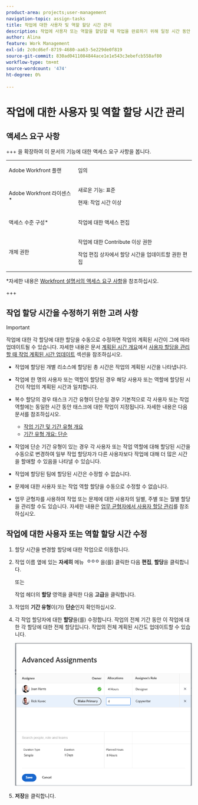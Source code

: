 ```yaml
---
product-area: projects;user-management
navigation-topic: assign-tasks
title: 작업에 대한 사용자 및 역할 할당 시간 관리
description: 작업에 사용자 또는 역할을 할당할 때 작업을 완료하기 위해 일정 시간 동안 작업에 할당됩니다. 작업 기간 유형이 단순인 경우 각 사용자 또는 작업 역할이 작업에 할당될 때 할당되는 시간을 수동으로 수정할 수 있습니다.
author: Alina
feature: Work Management
exl-id: 2c0cd6ef-8719-4680-aa63-5e229de0f819
source-git-commit: 830ad0411084844ace1e1e543c3ebefcb558af80
workflow-type: tm+mt
source-wordcount: '474'
ht-degree: 0%

---
```


# 작업에 대한 사용자 및 역할 할당 시간 관리

## 액세스 요구 사항

+++ 을 확장하여 이 문서의 기능에 대한 액세스 요구 사항을 봅니다.

<table style="table-layout:auto"> 
 <col> 
 <col> 
 <tbody> 
  <tr> 
   <td role="rowheader">Adobe Workfront 플랜</td> 
   <td> <p>임의</p> </td> 
  </tr> 
  <tr> 
   <td role="rowheader">Adobe Workfront 라이센스*</td> 
   <td> <p>새로운 기능: 표준 </p>
   <p>현재: 작업 시간 이상</p> </td> 
  </tr> 
  <tr> 
   <td role="rowheader">액세스 수준 구성*</td> 
   <td> <p>작업에 대한 액세스 편집</p> </td> 
  </tr> 
  <tr> 
   <td role="rowheader">개체 권한</td> 
   <td> <p>작업에 대한 Contribute 이상 권한</p> <p>작업 편집 상자에서 할당 시간을 업데이트할 권한 편집</p> </td> 
  </tr> 
 </tbody> 
</table>

*자세한 내용은 [Workfront 설명서의 액세스 요구 사항](/help/quicksilver/administration-and-setup/add-users/access-levels-and-object-permissions/access-level-requirements-in-documentation.md)을 참조하십시오.

+++

## 작업 할당 시간을 수정하기 위한 고려 사항

>[!IMPORTANT]
>
>작업에 대한 각 할당에 대한 할당을 수동으로 수정하면 작업의 계획된 시간이 그에 따라 업데이트될 수 있습니다. 자세한 내용은 문서 [계획된 시간 개요](../../../manage-work/tasks/task-information/planned-hours.md)에서 [사용자 할당을 관리할 때 작업 계획된 시간 업데이트](../../../manage-work/tasks/task-information/planned-hours.md#update) 섹션을 참조하십시오.

* 작업에 할당된 개별 리소스에 할당된 총 시간은 작업의 계획된 시간을 나타냅니다.
* 작업에 한 명의 사용자 또는 역할이 할당된 경우 해당 사용자 또는 역할에 할당된 시간이 작업의 계획된 시간과 일치합니다.
* 복수 할당의 경우 태스크 기간 유형이 단순일 경우 기본적으로 각 사용자 또는 작업 역할에는 동일한 시간 동안 태스크에 대한 작업이 지정됩니다. 자세한 내용은 다음 문서를 참조하십시오.

   * [작업 기간 및 기간 유형 개요](../../../manage-work/tasks/taskdurtn/task-duration-and-duration-type.md)
   * [기간 유형 개요: 단순](../../../manage-work/tasks/taskdurtn/simple-duration-type.md)

* 작업에 단순 기간 유형이 있는 경우 각 사용자 또는 작업 역할에 대해 할당된 시간을 수동으로 변경하여 일부 작업 할당자가 다른 사용자보다 작업에 대해 더 많은 시간을 할애할 수 있음을 나타낼 수 있습니다.
* 작업에 할당된 팀에 할당된 시간은 수정할 수 없습니다.
* 문제에 대한 사용자 또는 작업 역할 할당을 수동으로 수정할 수 없습니다.
* 업무 균형자를 사용하여 작업 또는 문제에 대한 사용자의 일별, 주별 또는 월별 할당을 관리할 수도 있습니다. 자세한 내용은 [업무 균형자에서 사용자 할당 관리](../../../resource-mgmt/workload-balancer/manage-user-allocations-workload-balancer.md)를 참조하십시오.

## 작업에 대한 사용자 또는 역할 할당 시간 수정

1. 할당 시간을 변경할 할당에 대한 작업으로 이동합니다.
1. 작업 이름 옆에 있는 **자세히** 메뉴 ![](assets/qs-more-icon-on-an-object.png)을(를) 클릭한 다음 **편집**, **할당**&#x200B;을 클릭합니다.

   또는

   작업 헤더의 **할당** 영역을 클릭한 다음 **고급**&#x200B;을 클릭합니다.

1. 작업의 **기간 유형**&#x200B;이(가) **단순**&#x200B;인지 확인하십시오.
1. 각 작업 할당자에 대한 **할당**&#x200B;을(를) 수정합니다. 작업의 전체 기간 동안 이 작업에 대한 각 할당에 대한 전체 할당입니다. 작업의 전체 계획된 시간도 업데이트할 수 있습니다.

   ![할당 수정](assets/advanced-assignments-duration-type-allocations.png)

1. **저장**&#x200B;을 클릭합니다.
